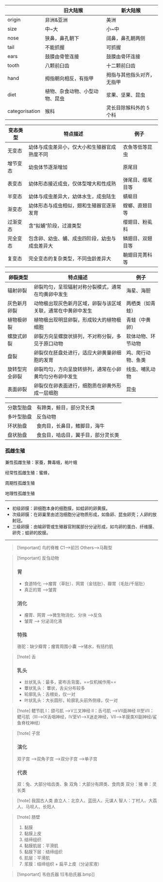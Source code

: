 |                | 旧大陆猴            | 新大陆猴          |
| -------------- | --------------- | ------------- |
| origin         | 非洲&亚洲           | 美洲            |
| size           | 中~大             | 小~中           |
| nose           | 狭鼻，鼻孔朝下         | 阔鼻，鼻孔朝两侧      |
| tail           | 不能抓握            | 可抓握           |
| ears           | 鼓膜由骨管连接         | 鼓膜由骨环连接       |
| tooth          | 八颗前臼齿           | 十二颗前臼齿        |
| hand           | 拇指朝向相反，有指甲      | 拇指与其他指头对齐，无指甲 |
| diet           | 植物、杂食动物、小型动物、昆虫 | 浆果、坚果、昆虫      |
| categorisation | 猴科              | 灵长目除猴科外的 5 个科 |

| 变态类型 | 特点描述                    | 例子       |
| ---- | ----------------------- | -------- |
| 无变态  | 幼体与成虫差异小，仅大小和生殖器官成熟度不同  | 衣鱼等低等昆虫  |
| 增节变态 | 幼虫体节逐渐增加                | 原尾目      |
| 表变态  | 幼体形态接近成虫，仅体型增大和性成熟      | 弹尾目、缨尾目等 |
| 半变态  | 幼体与成虫差异大，幼体水生，成虫陆生      | 蜻蜓目      |
| 渐变态  | 幼体形态与成虫相似，翅和生殖器官逐渐发育    | 螳螂、直翅目等  |
| 过渐变态 | 含“拟蛹”阶段，过渡类型            | 缨翅目、粉虱科  |
| 完全变态 | 包含卵、幼虫、蛹、成虫四阶段，幼虫与成虫差异大 | 鳞翅目、双翅目等 |
| 复变态  | 完全变态的复杂类型，不同虫龄差异大       | 鞘翅目芫菁科等  |

| 卵裂类型    | 特点描述                           | 例子        |
| ------- | ------------------------------ | --------- |
| 辐射卵裂    | 卵裂均匀，呈现辐射对称分裂模式，通常在均黄卵中发生      | 海星、海胆     |
| 灰色新月卵裂  | 动物极出现灰色新月区域，卵裂与该区域关联，通常在中黄卵中发生 | 两栖类（如青蛙）  |
| 植物极卵裂   | 植物极出现明显卵裂，形成较大的植物极细胞           | 青蛙（中黄卵）   |
| 螺旋式卵裂   | 卵裂方向呈螺旋状排列，不对称分裂，多见于原口动物       | 软体动物、环节动物 |
| 盘裂      | 卵裂仅在胚盘处进行，适应大卵黄量卵细胞的发育         | 鸡、爬行动物、鱼类 |
| 旋转型完全卵裂 | 卵裂均匀，方向呈旋转排列，通常在小卵黄均匀分布卵中发生    | 线虫、哺乳动物   |
| 表面卵裂    | 卵裂仅在卵表面进行，细胞质在卵黄外形成一层细胞        | 昆虫        |

|       |                   |
| ----- | ----------------- |
| 分散型胎盘 | 有蹄类，鲸目，部分灵长类      |
| 多叶型胎盘 | 反刍动物              |
| 环状胎盘  | 食肉目，长鼻目，鳍脚目，海牛    |
| 盘状胎盘  | 食虫目，啮齿目，翼手目，部分灵长类 |

### 孤雌生殖

兼性孤雌生殖：家蚕，舞毒蛾，祐叶蛾

经常性孤雌生殖：蜜蜂，

周期性孤雌生殖

地理性孤雌生殖

---
- 初级卵膜：卵细胞本身的细胞膜，如蛙卵的卵黄膜。
- 次级卵膜：在卵巢里由滤泡细胞分泌物质形成，如鱼卵、昆虫卵壳；人卵的放射冠。
- 三级卵膜：由输卵管或生殖器官附属部分分泌形成，如鸟卵的蛋白、纤维膜、卵壳；蛙卵的胶膜。

---

>[!important] 鸟的脊椎
>C1-->前凹
>Others-->马鞍型

>[!important] 反刍动物
>### 胃
>- 食道特化 -->瘤胃（草肚）、网胃（金钱肚）、瓣胃（毛肚/千层肚）
>- 真正的胃 -->皱胃
>### 消化
>- 瘤胃、网胃 -->微生物消化、分块 -->反刍
>- 皱胃 --> 分泌消化液
>### 特殊
>骆驼：缺少瓣胃；瘤胃周围小囊 -->储水，有括约肌

>[!note] 舌
> ### 乳头
>- 丝状乳头：最多，密布舌背面，==仅机械作用==
>- 蕈状乳头： 蕈状，舌尖分布较多
>- 轮廓乳头：舌根处，仅一对
>- 叶状乳头：大长圆形，轮廓乳头前外侧缘，仅一对

>[!note] 鳃节肌
>Ⅰ：颌弓肌 -->Ⅴ三叉神经
>Ⅱ：舌弓肌 -->Ⅶ面神经
>Ⅲ至Ⅶ：鳃弓肌（Ⅲ-->Ⅸ舌咽神经，Ⅳ至Ⅵ-->Ⅹ迷走神经，Ⅶ-->羊膜类Ⅺ副神经/鲨鱼脊枕神经）

>[!note] 子宫
>### 演化
>双子宫 -->双角子宫 -->双分子宫 -->单子宫
>### 代表
>双：兔、大部分啮齿类、象
>双角：大部分有蹄类、食肉类
>双分：猪
>单：灵长类

>[!note] 我国古人类
>直立人：北京人、蓝田人、元谋人
>智人：丁村人、大荔人、马坝人、长阳人

>[!note] 肠壁
>1. 黏膜
>	1. 黏膜上皮
>	2. 结缔组织
>	3. 黏膜肌层：平滑肌
>2. 黏膜下层：结缔组织
>3. 肌层：平滑肌
>4. 浆膜：结缔组织 + 扁平上皮（分泌浆液）

>[!important] 韦伯氏器
![[韦伯氏器.bmp]]

